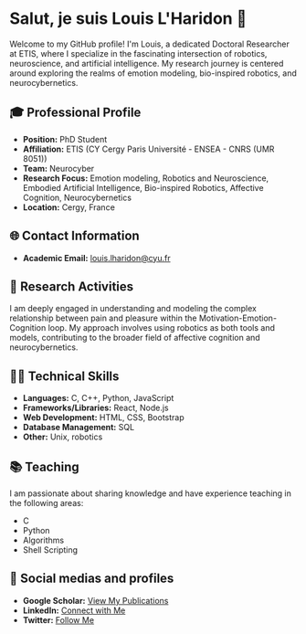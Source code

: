 # Salut, je suis Louis L'Haridon 👋

Welcome to my GitHub profile! I'm Louis, a dedicated Doctoral Researcher at ETIS, where I specialize in the fascinating intersection of robotics, neuroscience, and artificial intelligence. My research journey is centered around exploring the realms of emotion modeling, bio-inspired robotics, and neurocybernetics.

## 🎓 Professional Profile

- **Position:** PhD Student
- **Affiliation:** ETIS (CY Cergy Paris Université - ENSEA - CNRS (UMR 8051))
- **Team:** Neurocyber
- **Research Focus:** Emotion modeling, Robotics and Neuroscience, Embodied Artificial Intelligence, Bio-inspired Robotics, Affective Cognition, Neurocybernetics
- **Location:** Cergy, France

## 🌐 Contact Information

- **Academic Email:** louis.lharidon@cyu.fr

## 🧠 Research Activities

I am deeply engaged in understanding and modeling the complex relationship between pain and pleasure within the Motivation-Emotion-Cognition loop. My approach involves using robotics as both tools and models, contributing to the broader field of affective cognition and neurocybernetics.

## 👨‍💻 Technical Skills

- **Languages:** C, C++, Python, JavaScript
- **Frameworks/Libraries:** React, Node.js
- **Web Development:** HTML, CSS, Bootstrap
- **Database Management:** SQL
- **Other:** Unix, robotics

## 📚 Teaching

I am passionate about sharing knowledge and have experience teaching in the following areas:
- C
- Python
- Algorithms
- Shell Scripting

## 💬 Social medias and profiles

- **Google Scholar:** [View My Publications](https://scholar.google.com/citations?user=_UtqIesAAAAJ&hl=fr)
- **LinkedIn:** [Connect with Me](https://www.linkedin.com/in/lharidonlouis/)
- **Twitter:** [Follow Me](https://twitter.com/lharidonlouis)
